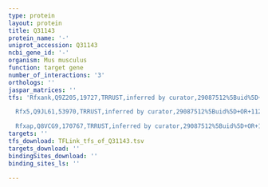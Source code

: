 ```yaml
---
type: protein
layout: protein
title: Q31143
protein_name: '-'
uniprot_accession: Q31143
ncbi_gene_id: '-'
organism: Mus musculus
function: target gene
number_of_interactions: '3'
orthologs: ''
jaspar_matrices: ''
tfs: 'Rfxank,Q9Z205,19727,TRRUST,inferred by curator,29087512%5Buid%5D+OR+11258423%5Buid%5D,Yes

  Rfx5,Q9JL61,53970,TRRUST,inferred by curator,29087512%5Buid%5D+OR+11258423%5Buid%5D,Yes

  Rfxap,Q8VCG9,170767,TRRUST,inferred by curator,29087512%5Buid%5D+OR+11258423%5Buid%5D,Yes'
targets: ''
tfs_download: TFLink_tfs_of_Q31143.tsv
targets_download: ''
bindingSites_download: ''
binding_sites_ls: ''

---
```

